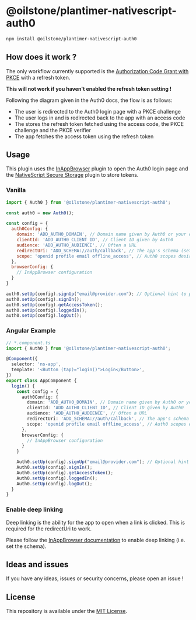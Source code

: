 # @oilstone/plantimer-nativescript-auth0

```bash
npm install @oilstone/plantimer-nativescript-auth0
```

## How does it work ?

The only workflow currently supported is the [Authorization Code Grant with PKCE](https://auth0.com/docs/get-started/authentication-and-authorization-flow/authorization-code-flow-with-proof-key-for-code-exchange-pkce) with a refresh token.

**This will not work if you haven't enabled the refresh token setting !**

Following the diagram given in the Auth0 docs, the flow is as follows:

- The user is redirected to the Auth0 login page with a PKCE challenge
- The user logs in and is redirected back to the app with an access code
- The stores the refresh token fetched using the access code, the PKCE challenge and the PKCE verifier
- The app fetches the access token using the refresh token

## Usage

This plugin uses the [InAppBrowser](https://github.com/proyecto26/nativescript-inappbrowser) plugin to open the Auth0 login page and the [NativeScript Secure Storage](https://github.com/EddyVerbruggen/nativescript-secure-storage) plugin to store tokens.

### Vanilla

```js
import { Auth0 } from '@oilstone/plantimer-nativescript-auth0';

const auth0 = new Auth0();

const config = {
  auth0Config: {
    domain: 'ADD_AUTH0_DOMAIN', // Domain name given by Auth0 or your own domain if you have a paid plan
    clientId: 'ADD_AUTH0_CLIENT_ID', // Client ID given by Auth0
    audience: 'ADD_AUTH0_AUDIENCE', // Often a URL
    redirectUri: 'ADD_SCHEMA://auth/callback', // The app's schema (set in AndroidManifest.xml and Info.plist)
    scope: 'openid profile email offline_access', // Auth0 scopes desired for the application
  },
  browserConfig: {
    // InAppBrowser configuration
  }
}

auth0.setUp(config).signUp("email@provider.com"); // Optional hint to pre-fill the email field
auth0.setUp(config).signIn();
auth0.setUp(config).getAccessToken();
auth0.setUp(config).loggedIn();
auth0.setUp(config).logOut();
```

### Angular Example

```typescript
// *.component.ts
import { Auth0 } from '@oilstone/plantimer-nativescript-auth0';

@Component({
  selector: 'ns-app',
  template: '<Button (tap)="login()">Login</Button>',
})
export class AppComponent {
  login() {
    const config = {
      auth0Config: {
        domain: 'ADD_AUTH0_DOMAIN', // Domain name given by Auth0 or your own domain if you have a paid plan
        clientId: 'ADD_AUTH0_CLIENT_ID', // Client ID given by Auth0
        audience: 'ADD_AUTH0_AUDIENCE', // Often a URL
        redirectUri: 'ADD_SCHEMA://auth/callback', // The app's schema (set in AndroidManifest.xml and Info.plist)
        scope: 'openid profile email offline_access', // Auth0 scopes desired for the application
      },
      browserConfig: {
        // InAppBrowser configuration
      }
    }

    Auth0.setUp(config).signUp("email@provider.com"); // Optional hint to pre-fill the email field
    Auth0.setUp(config).signIn();
    Auth0.setUp(config).getAccessToken();
    Auth0.setUp(config).loggedIn();
    Auth0.setUp(config).logOut();
  }
}
```

### Enable deep linking

Deep linking is the ability for the app to open when a link is clicked. This is required for the redirectUri to work.

Please follow the [InAppBrowser documentation](https://github.com/proyecto26/nativescript-inappbrowser#authentication-flow-using-deep-linking) to enable deep linking (i.e. set the schema).

## Ideas and issues

If you have any ideas, issues or security concerns, please open an issue !

## License

This repository is available under the [MIT License](https://github.com/oilstone/plantimer-nativescript-plugins/blob/main/LICENSE).
